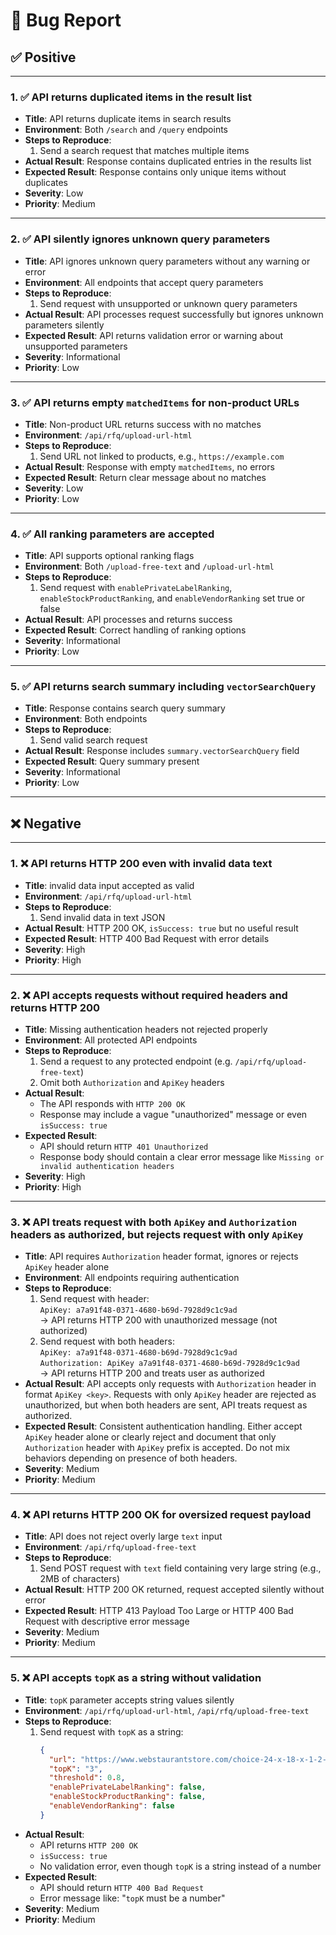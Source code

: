 # 🐞 Bug Report

## ✅ Positive

---

### 1. ✅ API returns duplicated items in the result list

- **Title**: API returns duplicate items in search results  
- **Environment**: Both `/search` and `/query` endpoints  
- **Steps to Reproduce**:  
    1. Send a search request that matches multiple items  
- **Actual Result**: Response contains duplicated entries in the results list  
- **Expected Result**: Response contains only unique items without duplicates  
- **Severity**: Low  
- **Priority**: Medium  

---

### 2. ✅ API silently ignores unknown query parameters

- **Title**: API ignores unknown query parameters without any warning or error  
- **Environment**: All endpoints that accept query parameters  
- **Steps to Reproduce**:  
    1. Send request with unsupported or unknown query parameters  
- **Actual Result**: API processes request successfully but ignores unknown parameters silently  
- **Expected Result**: API returns validation error or warning about unsupported parameters  
- **Severity**: Informational  
- **Priority**: Low  

---

### 3. ✅ API returns empty `matchedItems` for non-product URLs

- **Title**: Non-product URL returns success with no matches
- **Environment**: `/api/rfq/upload-url-html`
- **Steps to Reproduce**:
    1. Send URL not linked to products, e.g., `https://example.com`
- **Actual Result**: Response with empty `matchedItems`, no errors
- **Expected Result**: Return clear message about no matches
- **Severity**: Low
- **Priority**: Low

---

### 4. ✅ All ranking parameters are accepted

- **Title**: API supports optional ranking flags
- **Environment**: Both `/upload-free-text` and `/upload-url-html`
- **Steps to Reproduce**:
    1. Send request with `enablePrivateLabelRanking`, `enableStockProductRanking`, and `enableVendorRanking` set true or false
- **Actual Result**: API processes and returns success
- **Expected Result**: Correct handling of ranking options
- **Severity**: Informational
- **Priority**: Low

---

### 5. ✅ API returns search summary including `vectorSearchQuery`

- **Title**: Response contains search query summary
- **Environment**: Both endpoints
- **Steps to Reproduce**:
    1. Send valid search request
- **Actual Result**: Response includes `summary.vectorSearchQuery` field
- **Expected Result**: Query summary present
- **Severity**: Informational
- **Priority**: Low

---

## ❌ Negative

---

### 1. ❌ API returns HTTP 200 even with invalid data text

- **Title**: invalid data input accepted as valid
- **Environment**: `/api/rfq/upload-url-html`
- **Steps to Reproduce**:
    1. Send invalid data in text JSON
- **Actual Result**: HTTP 200 OK, `isSuccess: true` but no useful result
- **Expected Result**: HTTP 400 Bad Request with error details
- **Severity**: High
- **Priority**: High

---

### 2. ❌ API accepts requests without required headers and returns HTTP 200

- **Title**: Missing authentication headers not rejected properly  
- **Environment**: All protected API endpoints  
- **Steps to Reproduce**:  
    1. Send a request to any protected endpoint (e.g. `/api/rfq/upload-free-text`)  
    2. Omit both `Authorization` and `ApiKey` headers  
- **Actual Result**:  
    - The API responds with `HTTP 200 OK`  
    - Response may include a vague "unauthorized" message or even `isSuccess: true`  
- **Expected Result**:  
    - API should return `HTTP 401 Unauthorized`  
    - Response body should contain a clear error message like `Missing or invalid authentication headers`  
- **Severity**: High  
- **Priority**: High

---

### 3. ❌ API treats request with both `ApiKey` and `Authorization` headers as authorized, but rejects request with only `ApiKey`

- **Title**: API requires `Authorization` header format, ignores or rejects `ApiKey` header alone  
- **Environment**: All endpoints requiring authentication  
- **Steps to Reproduce**:  
    1. Send request with header:  
       `ApiKey: a7a91f48-0371-4680-b69d-7928d9c1c9ad`  
       → API returns HTTP 200 with unauthorized message (not authorized)  
    2. Send request with both headers:  
       `ApiKey: a7a91f48-0371-4680-b69d-7928d9c1c9ad`  
       `Authorization: ApiKey a7a91f48-0371-4680-b69d-7928d9c1c9ad`  
       → API returns HTTP 200 and treats user as authorized  
- **Actual Result**: API accepts only requests with `Authorization` header in format `ApiKey <key>`. Requests with only `ApiKey` header are rejected as unauthorized, but when both headers are sent, API treats request as authorized.  
- **Expected Result**: Consistent authentication handling. Either accept `ApiKey` header alone or clearly reject and document that only `Authorization` header with `ApiKey` prefix is accepted. Do not mix behaviors depending on presence of both headers.  
- **Severity**: Medium  
- **Priority**: Medium  

---

### 4. ❌ API returns HTTP 200 OK for oversized request payload

- **Title**: API does not reject overly large `text` input  
- **Environment**: `/api/rfq/upload-free-text`  
- **Steps to Reproduce**:  
    1. Send POST request with `text` field containing very large string (e.g., 2MB of characters)  
- **Actual Result**: HTTP 200 OK returned, request accepted silently without error  
- **Expected Result**: HTTP 413 Payload Too Large or HTTP 400 Bad Request with descriptive error message  
- **Severity**: Medium  
- **Priority**: Medium  

---

### 5. ❌ API accepts `topK` as a string without validation

- **Title**: `topK` parameter accepts string values silently  
- **Environment**: `/api/rfq/upload-url-html`, `/api/rfq/upload-free-text`  
- **Steps to Reproduce**:
    1. Send request with `topK` as a string:
       ```json
       {
         "url": "https://www.webstaurantstore.com/choice-24-x-18-x-1-2-green-polyethylene-cutting-board/40724185GN.html",
         "topK": "3",
         "threshold": 0.8,
         "enablePrivateLabelRanking": false,
         "enableStockProductRanking": false,
         "enableVendorRanking": false
       }
       ```
- **Actual Result**:  
    - API returns `HTTP 200 OK`  
    - `isSuccess: true`  
    - No validation error, even though `topK` is a string instead of a number  
- **Expected Result**:  
    - API should return `HTTP 400 Bad Request`  
    - Error message like: "`topK` must be a number"  
- **Severity**: Medium  
- **Priority**: Medium
